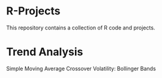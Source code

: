 # R-Projects
This repository contains a collection of R code and projects.
# Trend Analysis
Simple Moving Average Crossover
Volatility: Bollinger Bands
